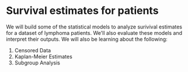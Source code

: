 # Survival estimates for patients
We will build some of the statistical models to analyze surivival estimates for a dataset of lymphoma patients. We'll also evaluate these models and interpret their outputs. 
We will also be learning about the following:
1. Censored Data
2. Kaplan-Meier Estimates
3. Subgroup Analysis